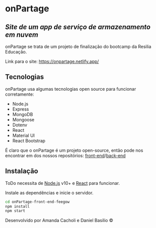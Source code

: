 # onPartage
## _Site de um app de serviço de armazenamento em nuvem_

onPartage se trata de um projeto de finalização do bootcamp da Resilia Educação.

Link para o site: https://onpartage.netlify.app/

## Tecnologias

onPartage usa algumas tecnologias open source para funcionar corretamente:

- Node.js
- Express
- MongoDB 
- Mongoose
- Dotenv
- React
- Material UI
- React Bootstrap

É claro que o onPartage é um projeto open-source, então pode nos encontrar em dos nossos repositórios: [front-end]/[back-end]

## Instalação

ToDo necessita de [Node.js](https://nodejs.org/) v10+ e [React](https://pt-br.reactjs.org/) para funcionar.

Instale as dependências e inicie o servidor.

```sh
cd onPartage-front-end-feegow
npm install
npm start
```

Desenvolvido por Amanda Cacholi e Daniel Basilio ©




[//]: # (These are reference links used in the body of this note and get stripped out when the markdown processor does its job. There is no need to format nicely because it shouldn't be seen. Thanks SO - http://stackoverflow.com/questions/4823468/store-comments-in-markdown-syntax)

   [front-end]: <https://github.com/AmandaCacholi/onPartage-front-end-feegow>
   [back-end]: <https://github.com/Dbasilio-dev/onPartage-back-end-feegow>